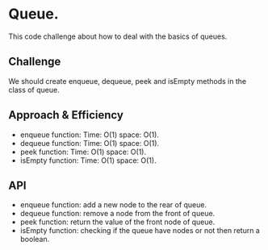 # Queue.
This code challenge about how to deal with the basics of queues.
<!-- Short summary or background information -->

## Challenge
We should create enqueue, dequeue, peek and isEmpty methods in the class of queue.
<!-- Description of the challenge -->

## Approach & Efficiency
- enqueue function: Time: O(1) space: O(1).
- dequeue function: Time: O(1) space: O(1).
- peek function: Time: O(1) space: O(1).
- isEmpty function: Time: O(1) space: O(1).
<!-- What approach did you take? Why? What is the Big O space/time for this approach? -->

## API
- enqueue function: add a new node to the rear of queue.
- dequeue function: remove a node from the front of queue.
- peek function: return the value of the front node of queue.
- isEmpty function: checking if the queue have nodes or not then return a boolean.
<!-- Description of each method publicly available to your Linked List -->
